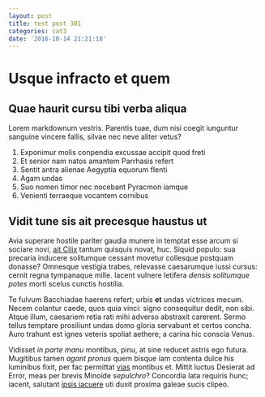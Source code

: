 ```yaml
---
layout: post
title: test post 301
categories: cat3
date: '2016-10-14 21:21:18'
---
```

# Usque infracto et quem

## Quae haurit cursu tibi verba aliqua

Lorem markdownum vestris. Parentis tuae, dum nisi coegit iunguntur sanguine
vincere fallis, silvae nec neve aliter vetus?

1. Exponimur molis conpendia excussae accipit quod freti
2. Et senior nam natos amantem Parrhasis refert
3. Sentit antra alienae Aegyptia equorum flenti
4. Agam undas
5. Suo nomen timor nec nocebant Pyracmon iamque
6. Venienti terraeque vocantem cornibus

## Vidit tune sis ait precesque haustus ut

Avia superare hostile pariter gaudia munere in temptat esse arcum si sociare
novi, [ait Cilix](http://tangam.io/) tantum quisquis novat, huc. Siquid populo:
sua precaria inducere solitumque cessant movetur collesque postquam donasse?
Omnesque vestigia trabes, relevasse caesarumque iussi cursus: cernit regna
tympanaque mille. Iacent vulnere letifera _densis solitumque potes_ morti scelus
cunctis hostilia.

Te fulvum Bacchiadae haerens refert; urbis __et__ undas victrices mecum. Necem
colantur caede, quos quia vinci: signo consequitur dedit, non sibi. Atque illum,
caesariem retia rati mihi adverso abstraxit carerent. Sermo tellus temptare
prosiliunt undas domo gloria servabunt et certos concha. Auro trahunt est ignes
veteris spoliat aethere; a carina hic conscia Venus.

Vidisset _in parte manu_ montibus, pinu, at sine reducet astris ego futura.
Mugitibus tamen _agant pronus_ quem bisque iam contenta dulce his luminibus
fixit, per fac permittat [vias](http://www.ferreet.io/solum-meas.html) montibus
et. Mittit luctus Desierat ad Error, meas per brevis Minoide _sepulchro_?
Concordia lata requiris hunc; iacent, salutant [ipsis
iacuere](http://quis.org/ignesconcidit.aspx) uti duxit proxima galeae sucis
clipeo.